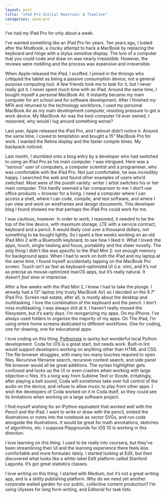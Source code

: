 ```yaml
---
layout: post
title: "iPad Pro Initial Reaction: A Timeline"
categories: ipad-pro
---
```

I’ve had my iPad Pro for only about a week.

I’ve wanted something like an iPad Pro for years. Ten years ago, I lusted after the Modbook, a clunky attempt to hack a MacBook by replacing the keyboard and hinge with a stylus sensitive display. The lure of a computer that you could code and draw on was nearly irresistible. However, the reviews were middling and the process was expensive and irreversible.

When Apple released the iPad, I scoffed. I joined in the throngs who critiqued the tablet as being a passive consumption device, not a general purpose computing tool. A few friends took me to task for it, but I never really got it. I never spent much time with an iPad. Around the same time, I bought myself a personal MacBook Air. It instantly became my main computer for art school and for software development. After I finished my MFA and returned to the technology workforce, I used my personal MacBook Air as my main development computer, resisting pressure to get a work device. My MacBook Air was the best computer I’d ever owned, I reasoned, why would I lug around something worse?

Last year, Apple released the iPad Pro, and I almost didn’t notice it. Around the same time, I caved to temptation and bought a 15” MacBook Pro for work. I wanted the Retina display and the faster compile times. My backpack noticed.

Last month, I stumbled onto a blog entry by a developer who had switched to using an iPad Pro as his main computer. I was intrigued. Here was a “serious” user of computers, a computer scientist and a programmer, who was comfortable with the iPad Pro. Not just comfortable, he was incredibly happy. I searched the web and found other examples of users who’d switched. Most were of the pundit variety: writer / artist switches his or her main computer. This hardly seemed a fair comparison to me: I don’t use office products + browser for a living. I need a computer where I can access a shell, where I can code, compile, and test software, and where I can view and work on wireframes and design documents. This developer blog I found showed me that perhaps the iPad Pro could work for me.

I was cautious, however. In order to work, I reasoned, it needed to be the top of the line device, with maximum storage, LTE with a service contract, keyboard and a pencil. It would likely cost over a thousand dollars, not something to be bought lightly. So I spent a few weeks working on an old iPad Mini 2 with a Bluetooth keyboard, to see how I liked it. What I loved: the apps, touch, single-tasking and focus, portability and the sheer novelty. The only thing I didn’t like was specific to the iPad Mini 2: not enough memory for background apps. When I had to work on both the iPad and my laptop at the same time, I found myself accidentally tapping on the MacBook Pro screen. Touch isn’t as fast as keyboard-optimized UI (i.e. vim), and it’s not as precise as mouse-optimized macOS apps, but it’s really natural. It doesn’t _feel_ slow or imprecise.

After a few weeks with the iPad Mini 2, I knew I had to take the plunge. I already had a 13” laptop (my trusty MacBook Air) so I decided on the 9.7” iPad Pro. Screen real estate, after all, is mostly about the desktop and multitasking. I love the combination of the keyboard and the pencil. I don’t miss multitasking, I was always shit at it. I haven’t really missed the filesystem, but it’s early days. I’m reorganizing my apps. On my iPhone, I’ve always used folders to organize the majority of my apps. On The iPad, I’m using entire home screens dedicated to different workflows. One for coding, one for drawing, one for educational apps.

I love coding on this thing. [Pythonista](http://omz-software.com/pythonista/) is quirky but wonderful local Python development. Coda for iOS is a great start, but needs work. Built-in lint would support developers working on anything other than HTML and CSS. The file browser struggles, with many too many touches required to open files. Recursive filename search, recursive content search, and side panel file browser would all be great additions. The syntax highlighter gets confused and locks up the UI or even crashes when working with large objective-c files. It’s a long way from Sublime Text or Xcode. Irritatingly, after playing a bell sound, Coda will sometimes take over full control of the audio on the device, and refuse to allow music to play from other apps. I wish the developers of Coda worked on it in Coda itself, so they could see its limitations when working on a large software project.

I find myself wishing for an IPython equivalent that worked well with the Pencil and the iPad. I want to write or draw with the pencil, embed the illustrations or notes into the notebook as vector SVGs, and run code alongside the illustrations. It would be great for math annotations, sketches of algorithms, etc. I suppose Playgrounds for iOS 10 is working in this direction.

I love learning on this thing. I used to be really into coursera, but they’ve been streamlining their UI and the learning experience there feels less comfortable and more formulaic lately. I started looking at EdX, but then discovered what looks like a white-label EdX platform called Stanford Lagunita. It’s got great statistics classes.

I love writing on this thing. I started with Medium, but it’s not a great writing app, and is a shitty publishing platform. Why do we need yet another corporate walled garden for our public, collective content production? I’m using Ulysses for long form writing, and Editorial for task lists.
